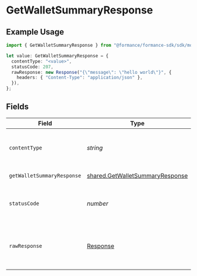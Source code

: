 # GetWalletSummaryResponse

## Example Usage

```typescript
import { GetWalletSummaryResponse } from "@formance/formance-sdk/sdk/models/operations";

let value: GetWalletSummaryResponse = {
  contentType: "<value>",
  statusCode: 207,
  rawResponse: new Response("{\"message\": \"hello world\"}", {
    headers: { "Content-Type": "application/json" },
  }),
};
```

## Fields

| Field                                                                                     | Type                                                                                      | Required                                                                                  | Description                                                                               |
| ----------------------------------------------------------------------------------------- | ----------------------------------------------------------------------------------------- | ----------------------------------------------------------------------------------------- | ----------------------------------------------------------------------------------------- |
| `contentType`                                                                             | *string*                                                                                  | :heavy_check_mark:                                                                        | HTTP response content type for this operation                                             |
| `getWalletSummaryResponse`                                                                | [shared.GetWalletSummaryResponse](../../../sdk/models/shared/getwalletsummaryresponse.md) | :heavy_minus_sign:                                                                        | Wallet summary                                                                            |
| `statusCode`                                                                              | *number*                                                                                  | :heavy_check_mark:                                                                        | HTTP response status code for this operation                                              |
| `rawResponse`                                                                             | [Response](https://developer.mozilla.org/en-US/docs/Web/API/Response)                     | :heavy_check_mark:                                                                        | Raw HTTP response; suitable for custom response parsing                                   |